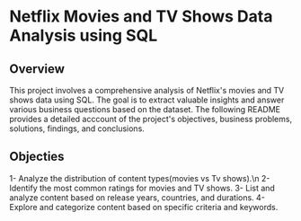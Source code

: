 # Netflix Movies and TV Shows Data Analysis using SQL

## Overview
This project involves a comprehensive analysis of Netflix's movies and TV shows data using SQL. The goal is to extract valuable insights and answer various business questions based on the dataset. The following README provides a detailed acccount of the project's objectives, business problems, solutions, findings, and conclusions.

## Objecties
1- Analyze the distribution of content types(movies vs Tv shows).\n
2- Identify the most common ratings for movies and TV shows.
3- List and analyze content based on release years, countries, and durations.
4- Explore and categorize content based on specific criteria and keywords.
